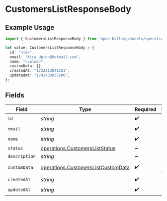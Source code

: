 # CustomersListResponseBody

## Example Usage

```typescript
import { CustomersListResponseBody } from "open-billing/models/operations";

let value: CustomersListResponseBody = {
  id: "<id>",
  email: "Kira_Upton@hotmail.com",
  name: "<value>",
  customData: {},
  createdAt: "1722813041251",
  updatedAt: "1741703037206",
};
```

## Fields

| Field                                                                                    | Type                                                                                     | Required                                                                                 | Description                                                                              |
| ---------------------------------------------------------------------------------------- | ---------------------------------------------------------------------------------------- | ---------------------------------------------------------------------------------------- | ---------------------------------------------------------------------------------------- |
| `id`                                                                                     | *string*                                                                                 | :heavy_check_mark:                                                                       | N/A                                                                                      |
| `email`                                                                                  | *string*                                                                                 | :heavy_check_mark:                                                                       | N/A                                                                                      |
| `name`                                                                                   | *string*                                                                                 | :heavy_check_mark:                                                                       | N/A                                                                                      |
| `status`                                                                                 | [operations.CustomersListStatus](../../models/operations/customersliststatus.md)         | :heavy_minus_sign:                                                                       | N/A                                                                                      |
| `description`                                                                            | *string*                                                                                 | :heavy_minus_sign:                                                                       | N/A                                                                                      |
| `customData`                                                                             | [operations.CustomersListCustomData](../../models/operations/customerslistcustomdata.md) | :heavy_check_mark:                                                                       | Any valid JSON value                                                                     |
| `createdAt`                                                                              | *string*                                                                                 | :heavy_check_mark:                                                                       | N/A                                                                                      |
| `updatedAt`                                                                              | *string*                                                                                 | :heavy_check_mark:                                                                       | N/A                                                                                      |